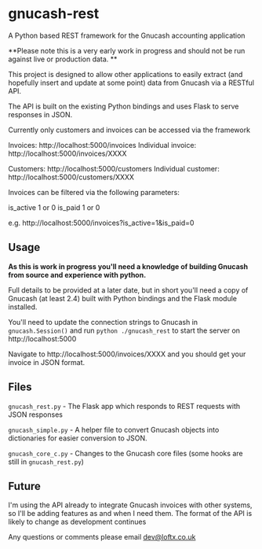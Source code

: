 gnucash-rest
============

A Python based REST framework for the Gnucash accounting application

**Please note this is a very early work in progress and should not be run against live or production data. **

This project is designed to allow other applications to easily extract (and hopefully insert and update at some point) data from Gnucash via a RESTful API.

The API is built on the existing Python bindings and uses Flask to serve responses in JSON.

Currently only customers and invoices can be accessed via the framework

Invoices: http://localhost:5000/invoices
Individual invoice: http://localhost:5000/invoices/XXXX

Customers: http://localhost:5000/customers
Individual customer: http://localhost:5000/customers/XXXX

Invoices can be filtered via the following parameters:

is_active 1 or 0
is_paid 1 or 0

e.g. http://localhost:5000/invoices?is_active=1&is_paid=0

Usage
-----

**As this is work in progress you'll need a knowledge of building Gnucash from source and experience with python.**

Full details to be provided at a later date, but in short you'll need a copy of Gnucash (at least 2.4) built with Python bindings and the Flask module installed.

You'll need to update the connection strings to Gnucash in `gnucash.Session()` and run `python ./gnucash_rest` to start the server on http://localhost:5000

Navigate to http://localhost:5000/invoices/XXXX and you should get your invoice in JSON format.

Files
-----

`gnucash_rest.py` - The Flask app which responds to REST requests with JSON responses

`gnucash_simple.py` - A helper file to convert Gnucash objects into dictionaries for easier conversion to JSON.

`gnucash_core_c.py` - Changes to the Gnucash core files (some hooks are still in `gnucash_rest.py`)

Future
------

I'm using the API already to integrate Gnucash invoices with other systems, so I'll be adding features as and when I need them. The format of the API is likely to change as development continues

Any questions or comments please email dev@loftx.co.uk
